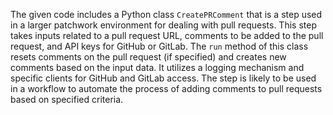 The given code includes a Python class `CreatePRComment` that is a step used in a larger patchwork environment for dealing with pull requests. This step takes inputs related to a pull request URL, comments to be added to the pull request, and API keys for GitHub or GitLab. The `run` method of this class resets comments on the pull request (if specified) and creates new comments based on the input data. It utilizes a logging mechanism and specific clients for GitHub and GitLab access. The step is likely to be used in a workflow to automate the process of adding comments to pull requests based on specified criteria.